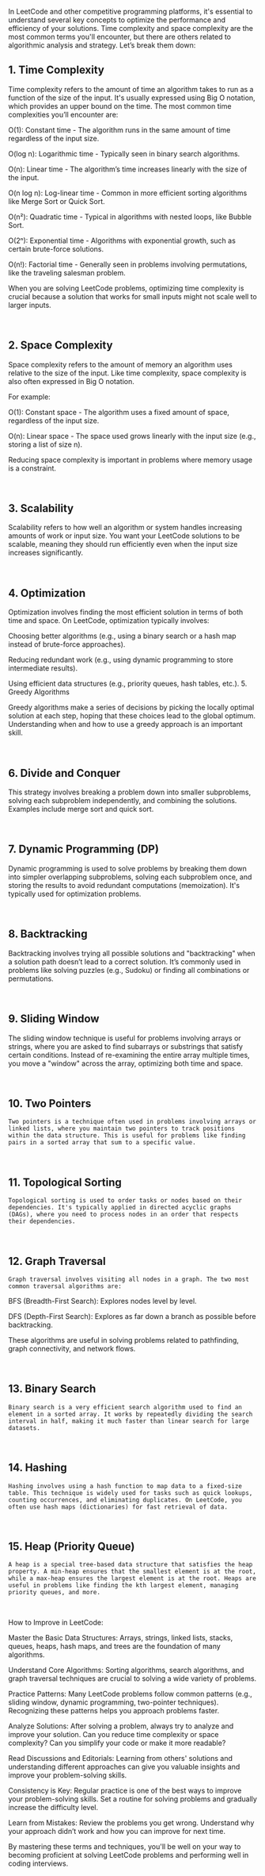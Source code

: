 In LeetCode and other competitive programming platforms, it's essential to understand several key concepts to optimize the performance and efficiency of your solutions. Time complexity and space complexity are the most common terms you'll encounter, but there are others related to algorithmic analysis and strategy. Let’s break them down:

## 1. Time Complexity

Time complexity refers to the amount of time an algorithm takes to run as a function of the size of the input. It's usually expressed using Big O notation, which provides an upper bound on the time. The most common time complexities you’ll encounter are:

O(1): Constant time - The algorithm runs in the same amount of time regardless of the input size.

O(log n): Logarithmic time - Typically seen in binary search algorithms.

O(n): Linear time - The algorithm’s time increases linearly with the size of the input.

O(n log n): Log-linear time - Common in more efficient sorting algorithms like Merge Sort or Quick Sort.

O(n²): Quadratic time - Typical in algorithms with nested loops, like Bubble Sort.

O(2ⁿ): Exponential time - Algorithms with exponential growth, such as certain brute-force solutions.

O(n!): Factorial time - Generally seen in problems involving permutations, like the traveling salesman problem.

When you are solving LeetCode problems, optimizing time complexity is crucial because a solution that works for small inputs might not scale well to larger inputs.

<br>

## 2. Space Complexity

Space complexity refers to the amount of memory an algorithm uses relative to the size of the input. Like time complexity, space complexity is also often expressed in Big O notation.

For example:

O(1): Constant space - The algorithm uses a fixed amount of space, regardless of the input size.

O(n): Linear space - The space used grows linearly with the input size (e.g., storing a list of size n).

Reducing space complexity is important in problems where memory usage is a constraint.

<br>

## 3. Scalability

Scalability refers to how well an algorithm or system handles increasing amounts of work or input size. You want your LeetCode solutions to be scalable, meaning they should run efficiently even when the input size increases significantly.

<br>

## 4. Optimization

Optimization involves finding the most efficient solution in terms of both time and space. On LeetCode, optimization typically involves:

Choosing better algorithms (e.g., using a binary search or a hash map instead of brute-force approaches).

Reducing redundant work (e.g., using dynamic programming to store intermediate results).

Using efficient data structures (e.g., priority queues, hash tables, etc.). 5. Greedy Algorithms

Greedy algorithms make a series of decisions by picking the locally optimal solution at each step, hoping that these choices lead to the global optimum. Understanding when and how to use a greedy approach is an important skill.

<br>

## 6. Divide and Conquer

This strategy involves breaking a problem down into smaller subproblems, solving each subproblem independently, and combining the solutions. Examples include merge sort and quick sort.

<br>

## 7. Dynamic Programming (DP)

Dynamic programming is used to solve problems by breaking them down into simpler overlapping subproblems, solving each subproblem once, and storing the results to avoid redundant computations (memoization). It's typically used for optimization problems.

<br>

## 8. Backtracking

Backtracking involves trying all possible solutions and "backtracking" when a solution path doesn’t lead to a correct solution. It’s commonly used in problems like solving puzzles (e.g., Sudoku) or finding all combinations or permutations.

<br>

## 9. Sliding Window

The sliding window technique is useful for problems involving arrays or strings, where you are asked to find subarrays or substrings that satisfy certain conditions. Instead of re-examining the entire array multiple times, you move a "window" across the array, optimizing both time and space.

<br>

## 10. Two Pointers

    Two pointers is a technique often used in problems involving arrays or linked lists, where you maintain two pointers to track positions within the data structure. This is useful for problems like finding pairs in a sorted array that sum to a specific value.

<br>

## 11. Topological Sorting

    Topological sorting is used to order tasks or nodes based on their dependencies. It's typically applied in directed acyclic graphs (DAGs), where you need to process nodes in an order that respects their dependencies.

<br>

## 12. Graph Traversal

    Graph traversal involves visiting all nodes in a graph. The two most common traversal algorithms are:

BFS (Breadth-First Search): Explores nodes level by level.

DFS (Depth-First Search): Explores as far down a branch as possible before backtracking.

These algorithms are useful in solving problems related to pathfinding, graph connectivity, and network flows.

<br>

## 13. Binary Search

    Binary search is a very efficient search algorithm used to find an element in a sorted array. It works by repeatedly dividing the search interval in half, making it much faster than linear search for large datasets.

<br>

## 14. Hashing

    Hashing involves using a hash function to map data to a fixed-size table. This technique is widely used for tasks such as quick lookups, counting occurrences, and eliminating duplicates. On LeetCode, you often use hash maps (dictionaries) for fast retrieval of data.

<br>

## 15. Heap (Priority Queue)

    A heap is a special tree-based data structure that satisfies the heap property. A min-heap ensures that the smallest element is at the root, while a max-heap ensures the largest element is at the root. Heaps are useful in problems like finding the kth largest element, managing priority queues, and more.

<br>

How to Improve in LeetCode:

Master the Basic Data Structures: Arrays, strings, linked lists, stacks, queues, heaps, hash maps, and trees are the foundation of many algorithms.

Understand Core Algorithms: Sorting algorithms, search algorithms, and graph traversal techniques are crucial to solving a wide variety of problems.

Practice Patterns: Many LeetCode problems follow common patterns (e.g., sliding window, dynamic programming, two-pointer techniques). Recognizing these patterns helps you approach problems faster.

Analyze Solutions: After solving a problem, always try to analyze and improve your solution. Can you reduce time complexity or space complexity? Can you simplify your code or make it more readable?

Read Discussions and Editorials: Learning from others' solutions and understanding different approaches can give you valuable insights and improve your problem-solving skills.

Consistency is Key: Regular practice is one of the best ways to improve your problem-solving skills. Set a routine for solving problems and gradually increase the difficulty level.

Learn from Mistakes: Review the problems you get wrong. Understand why your approach didn’t work and how you can improve for next time.

By mastering these terms and techniques, you'll be well on your way to becoming proficient at solving LeetCode problems and performing well in coding interviews.
